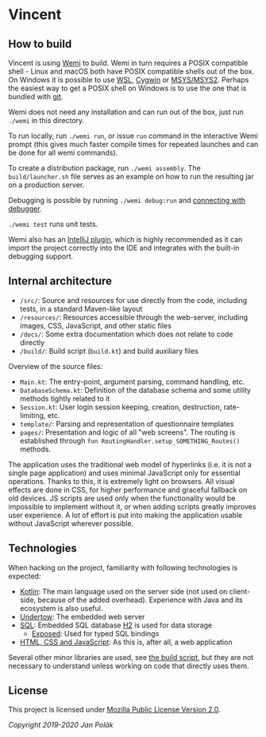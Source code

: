 # Vincent

## How to build
Vincent is using [Wemi](https://github.com/Darkyenus/wemi) to build.
Wemi in turn requires a POSIX compatible shell - Linux and macOS both have POSIX compatible shells out of the box.
On Windows it is possible to use [WSL](https://en.wikipedia.org/wiki/Windows_Subsystem_for_Linux),
[Cygwin](https://cygwin.com/) or [MSYS/MSYS2](https://en.wikipedia.org/wiki/MinGW).
Perhaps the easiest way to get a POSIX shell on Windows is to use the one that is bundled with [git](https://gitforwindows.org/).

Wemi does not need any installation and can run out of the box, just run `./wemi` in this directory.

To run locally, run `./wemi run`, or issue `run` command in the interactive Wemi prompt (this gives much faster compile times for repeated launches and can be done for all wemi commands).

To create a distribution package, run `./wemi assembly`. The `build/launcher.sh` file serves as an example on how to run the resulting jar on a production server.

Debugging is possible by running `./wemi debug:run` and [connecting with debugger](https://www.jetbrains.com/help/idea/run-debug-configuration-remote-debug.html).

`./wemi test` runs unit tests.

Wemi also has an [IntelliJ plugin](https://plugins.jetbrains.com/plugin/12716-wemi), which is highly recommended as it can import the project correctly into the IDE and integrates with the built-in debugging support.

## Internal architecture
- `/src/`: Source and resources for use directly from the code, including tests, in a standard Maven-like layout
- `/resources/`: Resources accessible through the web-server, including images, CSS, JavaScript, and other static files
- `/docs/`: Some extra documentation which does not relate to code directly
- `/build/`: Build script (`build.kt`) and build auxiliary files

Overview of the source files:
- `Main.kt`: The entry-point, argument parsing, command handling, etc.
- `DatabaseSchema.kt`: Definition of the database schema and some utility methods tightly related to it
- `Session.kt`: User login session keeping, creation, destruction, rate-limiting, etc.
- `template/`: Parsing and representation of questionnaire templates
- `pages/`: Presentation and logic of all "web screens". The routing is established through `fun RoutingHandler.setup_SOMETHING_Routes()` methods.

The application uses the traditional web model of hyperlinks (i.e. it is not a single page application) and uses minimal JavaScript only for essential operations.
Thanks to this, it is extremely light on browsers. All visual effects are done in CSS, for higher performance and graceful fallback on old devices.
JS scripts are used only when the functionality would be impossible to implement without it, or when adding scripts greatly improves user experience.
A lot of effort is put into making the application usable without JavaScript wherever possible.

## Technologies
When hacking on the project, familiarity with following technologies is expected:
- [Kotlin](https://kotlinlang.org/): The main language used on the server side (not used on client-side, because of the added overhead). Experience with Java and its ecosystem is also useful.
- [Undertow](http://undertow.io/): The embedded web server
- [SQL](https://en.wikipedia.org/wiki/SQL): Embedded SQL database [H2](https://h2database.com/) is used for data storage
    - [Exposed](https://github.com/JetBrains/Exposed): Used for typed SQL bindings
- [HTML, CSS and JavaScript](https://developer.mozilla.org/en-US/): As this is, after all, a web application

Several other minor libraries are used, see [the build script](build/build.kt),
but they are not necessary to understand unless working on code that directly uses them.

## License
This project is licensed under [Mozilla Public License Version 2.0](https://choosealicense.com/licenses/mpl-2.0/).

*Copyright 2019-2020 Jan Polák*
